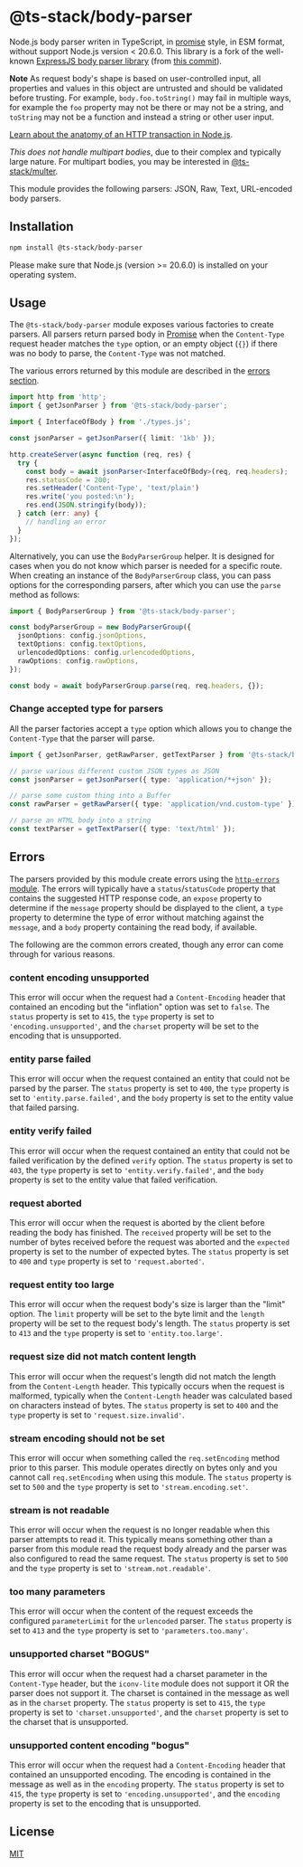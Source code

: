 # @ts-stack/body-parser

Node.js body parser writen in TypeScript, in [promise][2] style, in ESM format, without support Node.js version < 20.6.0. This library is a fork of the well-known [ExpressJS body parser library][0] (from [this commit][1]).

**Note** As request body's shape is based on user-controlled input, all properties and values in this object are untrusted and should be validated before trusting. For example, `body.foo.toString()` may fail in multiple ways, for example the `foo` property may not be there or may not be a string, and `toString` may not be a function and instead a string or other user input.

[Learn about the anatomy of an HTTP transaction in Node.js](https://nodejs.org/en/docs/guides/anatomy-of-an-http-transaction/).

_This does not handle multipart bodies_, due to their complex and typically large nature. For multipart bodies, you may be interested in [@ts-stack/multer][3].

This module provides the following parsers: JSON, Raw, Text, URL-encoded body parsers.

## Installation

```sh
npm install @ts-stack/body-parser
```

Please make sure that Node.js (version >= 20.6.0) is installed on your operating system.

## Usage

The `@ts-stack/body-parser` module exposes various factories to create parsers. All parsers return parsed body in [Promise][2] when the `Content-Type` request header matches the `type` option, or an empty object (`{}`) if there was no body to parse, the `Content-Type` was not matched.

The various errors returned by this module are described in the
[errors section](#errors).

```ts
import http from 'http';
import { getJsonParser } from '@ts-stack/body-parser';

import { InterfaceOfBody } from './types.js';

const jsonParser = getJsonParser({ limit: '1kb' });

http.createServer(async function (req, res) {
  try {
    const body = await jsonParser<InterfaceOfBody>(req, req.headers);
    res.statusCode = 200;
    res.setHeader('Content-Type', 'text/plain')
    res.write('you posted:\n');
    res.end(JSON.stringify(body));
  } catch (err: any) {
    // handling an error
  }
});
```

Alternatively, you can use the `BodyParserGroup` helper. It is designed for cases when you do not know which parser is needed for a specific route. When creating an instance of the `BodyParserGroup` class, you can pass options for the corresponding parsers, after which you can use the `parse` method as follows:

```ts
import { BodyParserGroup } from '@ts-stack/body-parser';

const bodyParserGroup = new BodyParserGroup({
  jsonOptions: config.jsonOptions,
  textOptions: config.textOptions,
  urlencodedOptions: config.urlencodedOptions,
  rawOptions: config.rawOptions,
});

const body = await bodyParserGroup.parse(req, req.headers, {});
```

### Change accepted type for parsers

All the parser factories accept a `type` option which allows you to change the `Content-Type` that the parser will parse.

```ts
import { getJsonParser, getRawParser, getTextParser } from '@ts-stack/body-parser';

// parse various different custom JSON types as JSON
const jsonParser = getJsonParser({ type: 'application/*+json' });

// parse some custom thing into a Buffer
const rawParser = getRawParser({ type: 'application/vnd.custom-type' });

// parse an HTML body into a string
const textParser = getTextParser({ type: 'text/html' });
```

## Errors

The parsers provided by this module create errors using the
[`http-errors` module](https://www.npmjs.com/package/http-errors). The errors
will typically have a `status`/`statusCode` property that contains the suggested
HTTP response code, an `expose` property to determine if the `message` property
should be displayed to the client, a `type` property to determine the type of
error without matching against the `message`, and a `body` property containing
the read body, if available.

The following are the common errors created, though any error can come through
for various reasons.

### content encoding unsupported

This error will occur when the request had a `Content-Encoding` header that
contained an encoding but the "inflation" option was set to `false`. The
`status` property is set to `415`, the `type` property is set to
`'encoding.unsupported'`, and the `charset` property will be set to the
encoding that is unsupported.

### entity parse failed

This error will occur when the request contained an entity that could not be
parsed by the parser. The `status` property is set to `400`, the `type`
property is set to `'entity.parse.failed'`, and the `body` property is set to
the entity value that failed parsing.

### entity verify failed

This error will occur when the request contained an entity that could not be
failed verification by the defined `verify` option. The `status` property is
set to `403`, the `type` property is set to `'entity.verify.failed'`, and the
`body` property is set to the entity value that failed verification.

### request aborted

This error will occur when the request is aborted by the client before reading
the body has finished. The `received` property will be set to the number of
bytes received before the request was aborted and the `expected` property is
set to the number of expected bytes. The `status` property is set to `400`
and `type` property is set to `'request.aborted'`.

### request entity too large

This error will occur when the request body's size is larger than the "limit"
option. The `limit` property will be set to the byte limit and the `length`
property will be set to the request body's length. The `status` property is
set to `413` and the `type` property is set to `'entity.too.large'`.

### request size did not match content length

This error will occur when the request's length did not match the length from
the `Content-Length` header. This typically occurs when the request is malformed,
typically when the `Content-Length` header was calculated based on characters
instead of bytes. The `status` property is set to `400` and the `type` property
is set to `'request.size.invalid'`.

### stream encoding should not be set

This error will occur when something called the `req.setEncoding` method prior
to this parser. This module operates directly on bytes only and you cannot
call `req.setEncoding` when using this module. The `status` property is set to
`500` and the `type` property is set to `'stream.encoding.set'`.

### stream is not readable

This error will occur when the request is no longer readable when this parser
attempts to read it. This typically means something other than a parser from
this module read the request body already and the parser was also configured to
read the same request. The `status` property is set to `500` and the `type`
property is set to `'stream.not.readable'`.

### too many parameters

This error will occur when the content of the request exceeds the configured
`parameterLimit` for the `urlencoded` parser. The `status` property is set to
`413` and the `type` property is set to `'parameters.too.many'`.

### unsupported charset "BOGUS"

This error will occur when the request had a charset parameter in the
`Content-Type` header, but the `iconv-lite` module does not support it OR the
parser does not support it. The charset is contained in the message as well
as in the `charset` property. The `status` property is set to `415`, the
`type` property is set to `'charset.unsupported'`, and the `charset` property
is set to the charset that is unsupported.

### unsupported content encoding "bogus"

This error will occur when the request had a `Content-Encoding` header that
contained an unsupported encoding. The encoding is contained in the message
as well as in the `encoding` property. The `status` property is set to `415`,
the `type` property is set to `'encoding.unsupported'`, and the `encoding`
property is set to the encoding that is unsupported.

## License

[MIT](LICENSE)


[0]: https://github.com/expressjs/body-parser
[1]: https://github.com/expressjs/body-parser/commit/83db46a1e5512135ce01ed90b9132ee16a2657a8
[2]: https://developer.mozilla.org/en-US/docs/Web/JavaScript/Reference/Global_Objects/Promise
[3]: https://github.com/ts-stack/multer
